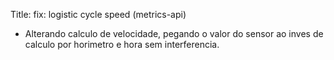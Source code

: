 Title: fix: logistic cycle speed (metrics-api)

* Alterando calculo de velocidade, pegando o valor do sensor ao inves de calculo por horimetro e hora sem interferencia.

